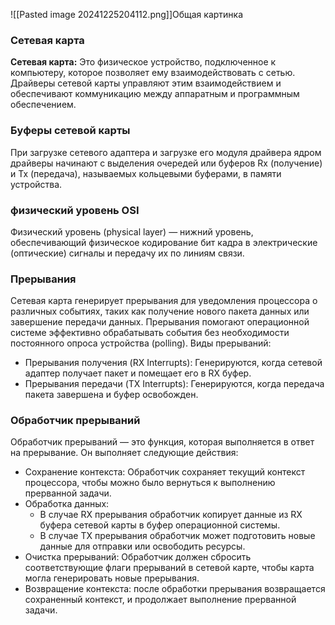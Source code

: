 ![[Pasted image 20241225204112.png]]Общая картинка
### Сетевая карта
**Сетевая карта:** Это физическое устройство, подключенное к компьютеру, которое позволяет ему взаимодействовать с сетью. Драйверы сетевой карты управляют этим взаимодействием и обеспечивают коммуникацию между аппаратным и программным обеспечением.

### Буферы сетевой карты
При загрузке сетевого адаптера и загрузке его модуля драйвера ядром драйверы начинают с выделения очередей или буферов Rx (получение) и Tx (передача), называемых кольцевыми буферами, в памяти устройства.

### физический уровень OSI
Физический уровень (physical layer) — нижний уровень, обеспечивающий физическое кодирование бит кадра в электрические (оптические) сигналы и передачу их по линиям связи.

### Прерывания
Сетевая карта генерирует прерывания для уведомления процессора о различных событиях, таких как получение нового пакета данных или завершение передачи данных. Прерывания помогают операционной системе эффективно обрабатывать события без необходимости постоянного опроса устройства (polling).
Виды прерываний:
- Прерывания получения (RX Interrupts): Генерируются, когда сетевой адаптер получает пакет и помещает его в RX буфер.
- Прерывания передачи (TX Interrupts): Генерируются, когда передача пакета завершена и буфер освобожден.

### Обработчик прерываний
Обработчик прерываний — это функция, которая выполняется в ответ на прерывание. Он выполняет следующие действия:
- Сохранение контекста: Обработчик сохраняет текущий контекст процессора, чтобы можно было вернуться к выполнению прерванной задачи.
- Обработка данных: 
	- В случае RX прерывания обработчик копирует данные из RX буфера сетевой карты в буфер операционной системы.
	- В случае TX прерывания обработчик может подготовить новые данные для отправки или освободить ресурсы.
- Очистка прерываний: Обработчик должен сбросить соответствующие флаги прерываний в сетевой карте, чтобы карта могла генерировать новые прерывания.
- Возвращение контекста: после обработки прерывания возвращается сохраненный контекст, и продолжает выполнение прерванной задачи.
